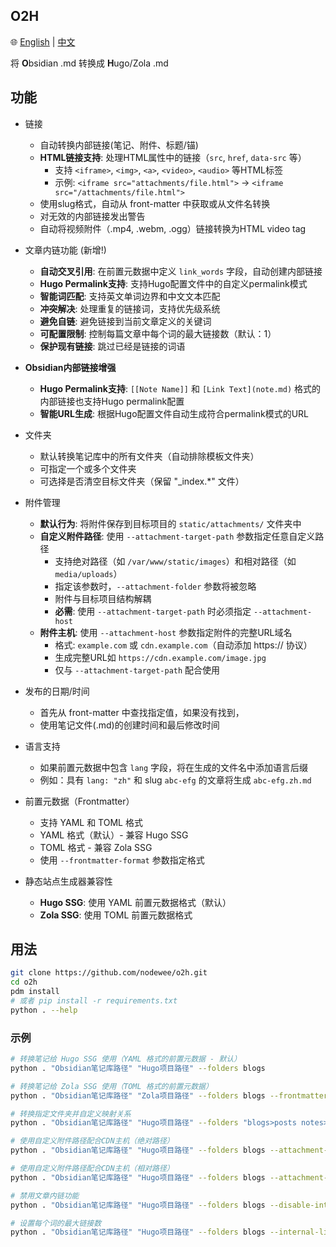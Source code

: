 ## O2H

🌐 [English](README.md) | [中文](README_zh.md)

将 **O**bsidian .md 转换成 **H**ugo/Zola .md

## 功能

- 链接
  - 自动转换内部链接(笔记、附件、标题/锚)
  - **HTML链接支持**: 处理HTML属性中的链接（`src`, `href`, `data-src` 等）
    - 支持 `<iframe>`, `<img>`, `<a>`, `<video>`, `<audio>` 等HTML标签
    - 示例: `<iframe src="attachments/file.html">` → `<iframe src="/attachments/file.html">`
  - 使用slug格式，自动从 front-matter 中获取或从文件名转换
  - 对无效的内部链接发出警告
  - 自动将视频附件（.mp4, .webm, .ogg）链接转换为HTML video tag

- 文章内链功能 (新增!)
  - **自动交叉引用**: 在前置元数据中定义 `link_words` 字段，自动创建内部链接
  - **Hugo Permalink支持**: 支持Hugo配置文件中的自定义permalink模式
  - **智能词匹配**: 支持英文单词边界和中文文本匹配
  - **冲突解决**: 处理重复的链接词，支持优先级系统
  - **避免自链**: 避免链接到当前文章定义的关键词
  - **可配置限制**: 控制每篇文章中每个词的最大链接数（默认：1）
  - **保护现有链接**: 跳过已经是链接的词语

- **Obsidian内部链接增强**
  - **Hugo Permalink支持**: `[[Note Name]]` 和 `[Link Text](note.md)` 格式的内部链接也支持Hugo permalink配置
  - **智能URL生成**: 根据Hugo配置文件自动生成符合permalink模式的URL

- 文件夹
  - 默认转换笔记库中的所有文件夹（自动排除模板文件夹）
  - 可指定一个或多个文件夹
  - 可选择是否清空目标文件夹（保留 "_index.*" 文件）

- 附件管理
  - **默认行为**: 将附件保存到目标项目的 `static/attachments/` 文件夹中
  - **自定义附件路径**: 使用 `--attachment-target-path` 参数指定任意自定义路径
    - 支持绝对路径（如 `/var/www/static/images`）和相对路径（如 `media/uploads`）
    - 指定该参数时，`--attachment-folder` 参数将被忽略
    - 附件与目标项目结构解耦
    - **必需**: 使用 `--attachment-target-path` 时必须指定 `--attachment-host`
  - **附件主机**: 使用 `--attachment-host` 参数指定附件的完整URL域名
    - 格式: `example.com` 或 `cdn.example.com`（自动添加 https:// 协议）
    - 生成完整URL如 `https://cdn.example.com/image.jpg`
    - 仅与 `--attachment-target-path` 配合使用

- 发布的日期/时间
  - 首先从 front-matter 中查找指定值，如果没有找到，
  - 使用笔记文件(.md)的创建时间和最后修改时间

- 语言支持
  - 如果前置元数据中包含 `lang` 字段，将在生成的文件名中添加语言后缀
  - 例如：具有 `lang: "zh"` 和 slug `abc-efg` 的文章将生成 `abc-efg.zh.md`

- 前置元数据（Frontmatter）
  - 支持 YAML 和 TOML 格式
  - YAML 格式（默认）- 兼容 Hugo SSG
  - TOML 格式 - 兼容 Zola SSG
  - 使用 `--frontmatter-format` 参数指定格式

- 静态站点生成器兼容性
  - **Hugo SSG**: 使用 YAML 前置元数据格式（默认）
  - **Zola SSG**: 使用 TOML 前置元数据格式

## 用法

```sh
git clone https://github.com/nodewee/o2h.git
cd o2h
pdm install
# 或者 pip install -r requirements.txt
python . --help
```

### 示例

```sh
# 转换笔记给 Hugo SSG 使用（YAML 格式的前置元数据 - 默认）
python . "Obsidian笔记库路径" "Hugo项目路径" --folders blogs

# 转换笔记给 Zola SSG 使用（TOML 格式的前置元数据）
python . "Obsidian笔记库路径" "Zola项目路径" --folders blogs --frontmatter-format toml

# 转换指定文件夹并自定义映射关系
python . "Obsidian笔记库路径" "Hugo项目路径" --folders "blogs>posts notes>articles"

# 使用自定义附件路径配合CDN主机（绝对路径）
python . "Obsidian笔记库路径" "Hugo项目路径" --folders blogs --attachment-target-path "/var/www/static/images" --attachment-host "cdn.example.com"

# 使用自定义附件路径配合CDN主机（相对路径）
python . "Obsidian笔记库路径" "Hugo项目路径" --folders blogs --attachment-target-path "media/uploads" --attachment-host "assets.mysite.com"

# 禁用文章内链功能
python . "Obsidian笔记库路径" "Hugo项目路径" --folders blogs --disable-internal-linking

# 设置每个词的最大链接数
python . "Obsidian笔记库路径" "Hugo项目路径" --folders blogs --internal-link-max 2
```
